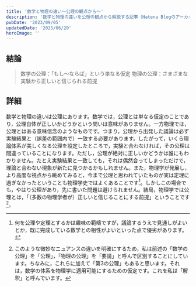 ```yaml
---
title: '数学と物理の違い～公理の観点から～'
description: '数学と物理の違いを公理の観点から解説する記事（Hatena Blogのアーカイブ）'
pubDate: '2023/09/05'
updatedDate: '2025/06/20'
heroImage: ''
---
```


## 結論
> 数学の公理：「もし～ならば」という単なる仮定
> 物理の公理：さまざまな実験から正しいと信じられる前提
　
## 詳細
数学と物理の違いは公理にあります。数学では，公理とは単なる仮定のことであり，公理自体が正しいかどうかという問いは意味がありません。一方物理では，公理とはある意味信念のようなものです。つまり，公理から出発した議論は必ず実験結果と（誤差の範囲内で）一致する必要があります。したがって，いくら理論体系が美しくなる公理を設定したところで，実験と合わなければ，その公理は間違っていることになります。ただし，公理が絶対に正しいかどうかは誰にもわかりません。たとえ実験結果と一致しても，それは偶然合ってしまっただけで，理論と合わない現象が新たに見つかるかもしれません。また，物理学が発展し，より高度な視点から眺めてみると，今まで公理と思われていたものが実は定理に過ぎなかったということも物理学史ではよくあることです[^1]。しかしこの場合でも，やはり公理があり，先に書いた問題は避けられません。結局，物理学では公理とは，「（多数の物理学者が）正しいと信じることにする前提」ということです[^2]。

[^1]: 何を公理や定理とするかは趣味の範疇ですが，議論するうえで見通しがよいとか，既に完成している数学との相性がよいといった点で優劣があります。

[^2]: このような微妙なニュアンスの違いを明確にするため，私は前述の「数学の公理」を「公理」，「物理の公理」を「要請」と呼んで区別することにしています。ちなみに，これらに加えて「第3の公理」もあると思います。それは，数学の体系を物理学に適用可能にするための仮定です。これを私は「解釈」と呼んでいます。